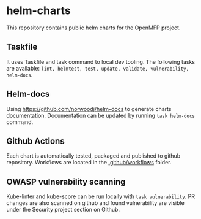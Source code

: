 # helm-charts

This repository contains public helm charts for the OpenMFP project.

## Taskfile
It uses Taskfile and task command to local dev tooling. The following tasks are available: `lint, helmtest, test, update, validate, vulnerability, helm-docs`.

## Helm-docs
Using https://github.com/norwoodj/helm-docs to generate charts documentation. Documentation can be updated by running `task helm-docs` command.

## Github Actions
Each chart is automatically tested, packaged and published to github repository. Workflows are located in the [.github/workflows](.github/workflows) folder.

## OWASP vulnerability scanning
Kube-linter and kube-score can be run locally with `task vulnerability`. PR changes are also scanned on github and found vulnerability are visible under the Security project section on Github.